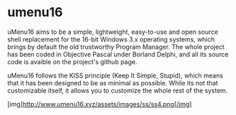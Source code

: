 # umenu16

uMenu16 aims to be a simple, lightweight, easy-to-use and open source shell replacement for the 16-bit Windows 3.x operating systems, which brings by default the old trustworthy Program Manager. The whole project has been coded in Objective Pascal under Borland Delphi, and all its source code is avaible on the project's github page. 

uMenu16 follows the KISS principle (Keep It Simple, Stupid), which means that it has been designed to be as minimal as possible. While its not that customizable itself, it allows you to customize the whole rest of the system. 

[img]http://www.umenu16.xyz/assets/images/ss/ss4.png[/img]
